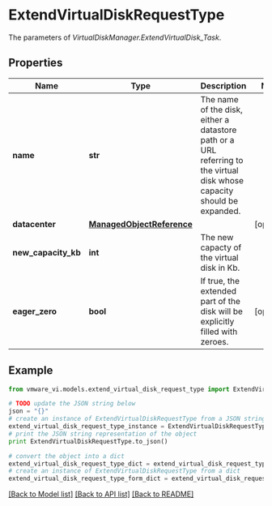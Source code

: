 # ExtendVirtualDiskRequestType

The parameters of *VirtualDiskManager.ExtendVirtualDisk_Task*. 

## Properties
Name | Type | Description | Notes
------------ | ------------- | ------------- | -------------
**name** | **str** | The name of the disk, either a datastore path or a URL referring to the virtual disk whose capacity should be expanded.  | 
**datacenter** | [**ManagedObjectReference**](ManagedObjectReference.md) |  | [optional] 
**new_capacity_kb** | **int** | The new capacty of the virtual disk in Kb.  | 
**eager_zero** | **bool** | If true, the extended part of the disk will be explicitly filled with zeroes.  | [optional] 

## Example

```python
from vmware_vi.models.extend_virtual_disk_request_type import ExtendVirtualDiskRequestType

# TODO update the JSON string below
json = "{}"
# create an instance of ExtendVirtualDiskRequestType from a JSON string
extend_virtual_disk_request_type_instance = ExtendVirtualDiskRequestType.from_json(json)
# print the JSON string representation of the object
print ExtendVirtualDiskRequestType.to_json()

# convert the object into a dict
extend_virtual_disk_request_type_dict = extend_virtual_disk_request_type_instance.to_dict()
# create an instance of ExtendVirtualDiskRequestType from a dict
extend_virtual_disk_request_type_form_dict = extend_virtual_disk_request_type.from_dict(extend_virtual_disk_request_type_dict)
```
[[Back to Model list]](../README.md#documentation-for-models) [[Back to API list]](../README.md#documentation-for-api-endpoints) [[Back to README]](../README.md)


